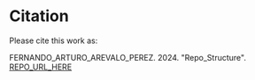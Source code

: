 # Citation

Please cite this work as:

FERNANDO_ARTURO_AREVALO_PEREZ. 2024. "Repo_Structure". [REPO_URL_HERE](https://github.com/FernandoA182/Repo_structure)
